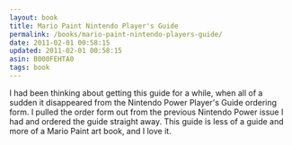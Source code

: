 ```yaml
---
layout: book
title: Mario Paint Nintendo Player's Guide
permalink: /books/mario-paint-nintendo-players-guide/
date: 2011-02-01 00:58:15
updated: 2011-02-01 00:58:15
asin: B000FEHTA0
tags: book
---
```

I had been thinking about getting this guide for a while, when all of a sudden
it disappeared from the Nintendo Power Player's Guide ordering form. I pulled
the order form out from the previous Nintendo Power issue I had and ordered the
guide straight away. This guide is less of a guide and more of a Mario Paint
art book, and I love it.
